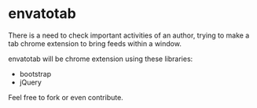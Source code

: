 envatotab
=========

There is a need to check important activities of an author, trying to make a tab chrome extension to bring feeds within a window.

envatotab will be chrome extension using these libraries:

  - bootstrap
  - jQuery

Feel free to fork or even contribute.

